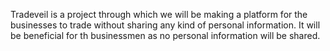 Tradeveil is a project through which we will be making a platform for the businesses to trade without sharing any kind of personal information.
It will be beneficial for th businessmen as no personal information will be shared.
